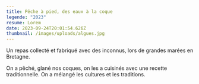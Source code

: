 ```yaml
---
title: Pêche à pied, des eaux à la coque
legende: "2023"
resume: Lorem
date: 2023-09-24T20:01:54.626Z
thumbnail: /images/uploads/algues.jpg
---
```

Un repas collecté et fabriqué avec des inconnus, lors de grandes marées en Bretagne.

O﻿n a pêché, glané nos coques, on les a cuisinés avec une recette traditionnelle. On a mélangé les cultures et les traditions.